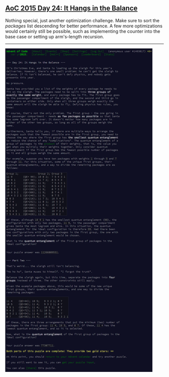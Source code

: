 ## [AoC 2015 Day 24: It Hangs in the Balance](https://adventofcode.com/2015/day/24)

Nothing special, just another optimization challenge. Make sure to sort the *packages* list descending for better performance. A few more optimizations would certainly still be possible, such as implementing the counter into the base case or setting up arm's-length recursion.

---

![AoC 2015 Day 24](day24--It_Hangs_in_the_Balance.png?raw=true)
